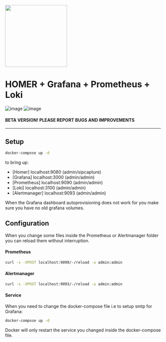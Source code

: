<img src="https://user-images.githubusercontent.com/1423657/55069501-8348c400-5084-11e9-9931-fefe0f9874a7.png" width=200/>

# HOMER + Grafana + Prometheus + Loki

![image](https://i.imgur.com/Atdig3X.gif)
![image](https://user-images.githubusercontent.com/1423657/50036716-4bed6480-000b-11e9-98bd-81a78cd54251.png)

#### BETA VERSION! PLEASE REPORT BUGS AND IMPROVEMENTS

--------

## Setup

```bash
docker-compose up -d
```

to bring up:  

* [Homer]   localhost:9080 (admin/sipcapture)
* [Grafana]      localhost:3000 (admin/admin)
* [Prometheus]   localhost:9090 (admin/admin)
* [Loki]         localhost:3100 (admin/admin)
* [Alertmanager] localhost:9093 (admin/admin)

When the Grafana dashboard autoprovisioning does not work for you make sure you have no old grafana volumes.

## Configuration

When you change some files inside the Prometheus or Alertmanager folder you can reload them without interruption.

#### Prometheus
```bash
curl -s -XPOST localhost:9090/-/reload -u admin:admin
```

#### Alertmanager
```bash
curl -s -XPOST localhost:9093/-/reload -u admin:admin
```

#### Service
When you need to change the docker-compose file i.e to setup smtp for Grafana:
```bash
docker-compose up -d
```
Docker will only restart the service you changed inside the docker-compose file. 
